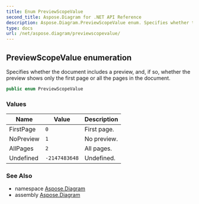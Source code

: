 ```yaml
---
title: Enum PreviewScopeValue
second_title: Aspose.Diagram for .NET API Reference
description: Aspose.Diagram.PreviewScopeValue enum. Specifies whether the document includes a preview and if so whether the preview shows only the first page or all the pages in the document
type: docs
url: /net/aspose.diagram/previewscopevalue/
---
```

## PreviewScopeValue enumeration

Specifies whether the document includes a preview, and, if so, whether the preview shows only the first page or all the pages in the document.

```csharp
public enum PreviewScopeValue
```

### Values

| Name | Value | Description |
| --- | --- | --- |
| FirstPage | `0` | First page. |
| NoPreview | `1` | No preview. |
| AllPages | `2` | All pages. |
| Undefined | `-2147483648` | Undefined. |

### See Also

* namespace [Aspose.Diagram](../../aspose.diagram/)
* assembly [Aspose.Diagram](../../)


